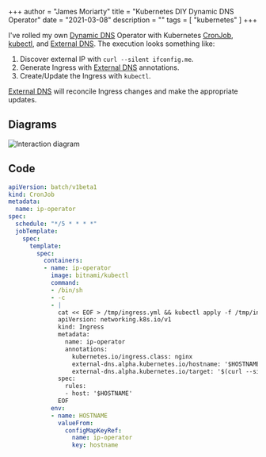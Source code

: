 +++
author = "James Moriarty"
title = "Kubernetes DIY Dynamic DNS Operator"
date = "2021-03-08"
description = ""
tags = [
  "kubernetes"
]
+++

I've rolled my own [Dynamic DNS](https://en.wikipedia.org/wiki/Dynamic_DNS) Operator with Kubernetes [CronJob](https://kubernetes.io/docs/concepts/workloads/controllers/cron-jobs/), [kubectl](https://kubernetes.io/docs/tasks/tools/), and [External DNS](https://github.com/kubernetes-sigs/external-dns). The execution looks something like:

1. Discover external IP with `curl --silent ifconfig.me`.
2. Generate Ingress with [External DNS](https://github.com/kubernetes-sigs/external-dns) annotations.
3. Create/Update the Ingress with `kubectl`.

[External DNS](https://github.com/kubernetes-sigs/external-dns) will reconcile Ingress changes and make the appropriate updates.

## Diagrams

![Interaction diagram](/images/kubernetes-diy-dynamic-dns-operator.drawio.svg)

## Code

```yaml
apiVersion: batch/v1beta1
kind: CronJob
metadata:
  name: ip-operator
spec:
  schedule: "*/5 * * * *"
  jobTemplate:
    spec:
      template:
        spec:
          containers:
          - name: ip-operator
            image: bitnami/kubectl
            command:
            - /bin/sh
            - -c
            - |
              cat << EOF > /tmp/ingress.yml && kubectl apply -f /tmp/ingress.yml
              apiVersion: networking.k8s.io/v1
              kind: Ingress
              metadata:
                name: ip-operator
                annotations:
                  kubernetes.io/ingress.class: nginx
                  external-dns.alpha.kubernetes.io/hostname: '$HOSTNAME'
                  external-dns.alpha.kubernetes.io/target: '$(curl --silent ifconfig.me)'
              spec:
                rules:
                - host: '$HOSTNAME'
              EOF
            env:
            - name: HOSTNAME
              valueFrom:
                configMapKeyRef:
                  name: ip-operator
                  key: hostname
```